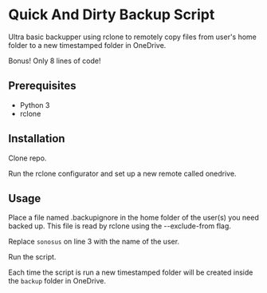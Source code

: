 # Quick And Dirty Backup Script
Ultra basic backupper using rclone to remotely copy files from user's home folder to a new timestamped folder in OneDrive.

Bonus! Only 8 lines of code!

## Prerequisites
* Python 3
* rclone

## Installation
Clone repo.

Run the rclone configurator and set up a new remote called onedrive.

## Usage
Place a file named .backupignore in the home folder of the user(s) you need backed up. This file is read by rclone using the --exclude-from flag.

Replace `sonosus` on line 3 with the name of the user.

Run the script.

Each time the script is run a new timestamped folder will be created inside the `backup` folder in OneDrive.

